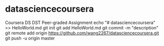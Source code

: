 # datasciencecoursera
Coursera DS DST Peer-graded Assignment
echo "# datasciencecoursera" >> HelloWorld.md
git init
git add HelloWorld.md
git commit -m "description"
git remote add origin https://github.com/wang2267/datasciencecoursera.git
git push -u origin master
